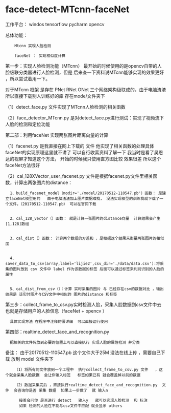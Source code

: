 # face-detect-MTcnn-faceNet
工作平台：
windos
tensorflow
pycharm
opencv

总体功能：

        Mtcnn 实现人脸检测
        
        faceNet ： 实现相似度计算






第一步：实现人脸检测功能（MTcnn）
最开始的时候使用的是opencv自带的人脸级联分类器进行人脸检测，但是 后来查一下资料说MTcnn能够实现的效果更好 ，所以尝试着用一下。
  
  对于MTcnn 框架 是存在 PNet RNet ONet 三个网络架构级联成的，由于电脑渣渣 所以直接下载别人训练好的库  存在mode/文件夹下 

（1）detect_face.py 文件实现了MTcnn人脸检测的相关函数



（2）face_detector_MTcnn.py 是对detect_face.py进行测试：实现了视频流下人脸的检测和定位功能


第二部：利用faceNet 实现两张图片距离向量的计算

（1）facenet.py 是我直接在网上下载的 文件 他实现了相关函数的处理具体faceNet的实现原理这里就不讲了 可以自行收索资料了解一下 我当时是看了吴恩达的视屏才知道这个方法， 开始的时候我只使用直方图比较 效果很差 所以这个faceNet方法很好

（2）cal_128XVector_user_facenet.py 文件是根据facenet.py文件里相关函数，计算出两张图片的distance：


      1、build_facenet_model（modir='./model/20170512-110547.pb'）函数： 是建立faceNet模型用的   由于电脑渣渣加上图片数据难找， 没法实现模型的训练我就下载了一个文件，（20170512-110547.pb） 可以在官网下载


      2、cal_128_vector（）函数： 就是计算一张图片的distance向量  计算结果会产生[1,128]数组 


      3、cal_dist（）函数： 计算两个数组的方差和 ，是根据这个结果来衡量两张图片的相似度
      
      
      4、saver_data_to_csv(array,label='lijie2',csv_dir='./data/data.csv'):将采集的图片放到 csv 文件中 label 作为该数据的标签 后面可以通过标签来判别识别的人脸的属性
      
      
      5、cal_dist_from_csv（）：计算 实时采集的图片 与 已经存在csv的数据对比 ，输出结果是 该实时图片与CSV文件中相似的 图片的distance 和标签



第三步：collect_frame_to_csv.py实时检测人脸，采集人脸数据到csv文件中去  也就是存储用户的人脸信息（faceNet + opencv ）

      具体实现方法 在程序中注释的很详细  可以直接运行使用
      
      
      
第四部：realtime_detect_face_and_recognition.py

      把相关的文件传放到必要的位置上可以直接执行 实现人脸的属性检测 并分类
      
      
      
      
备注：
由于20170512-110547.pb 这个文件大于25M  没法在线上传 ，需要自己下载  放到 model 文件夹下 

        （1）将所有的文件放到一个工程中  执行collect_frame_to_csv.py 文件   ，这个就会采集人脸数据  会让你输入标签   标签如果已有 就会覆盖掉以前的数据
        
        （2）数据采集完后 ，直接执行realtime_detect_face_and_recognition.py  文件  会咨询你是否 采集 数据  如果上一步做了  就 输入n
        
          接着会问你 是否进行 detect   输入y   就可以实现人脸检测  和 标注   
          如果 检测的人脸在不能与csv文件中匹配 就会显示 others
          


  






